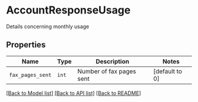 # AccountResponseUsage

Details concerning monthly usage

## Properties
Name | Type | Description | Notes
------------ | ------------- | ------------- | -------------
| `fax_pages_sent` | ```int``` |  Number of fax pages sent  |  [default to 0] |

[[Back to Model list]](../README.md#documentation-for-models) [[Back to API list]](../README.md#documentation-for-api-endpoints) [[Back to README]](../README.md)

